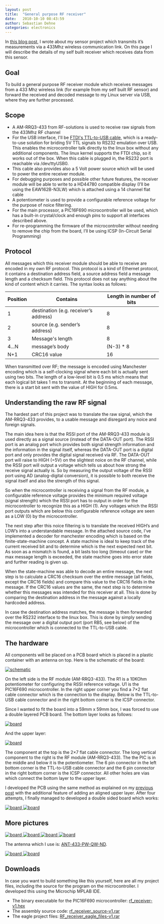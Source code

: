 ```yaml
---
layout: post
title:  "General purpose RF receiver"
date:   2010-10-10 08:43:59
author: Sebastian Dehne
categories: electronics
---
```


In [this blog  post](/electronics/2010/02/09/wireless_temp_hum_sensor.html), I wrote about my sensor project which transmits it’s measurements via a 433Mhz wireless communication 
link. On this page I will describe the details of my self built receiver which receives data from this sensor.

## Goal

To build a general purpose RF receiver module which receives messages from a 433 Mhz wireless link (for example from my self built RF sensor) and forward the received and decoded message to my Linux server via USB, where they are further processed.

## Scope

* A AM-RRQ3-433 from RF-solutions is used to receive raw signals from the 433Mhz RF channel
* For the USB interface, I'll be [FTDI's TTL-to-USB cable](http://www.ftdichip.com/Products/Cables/USBTTLSerial.htm), which is a ready-to-use solution for briding 5V TTL signals to RS232 emulation over USB. This enables the microcontroller talk directly to the linux box without any additional components. The linux kernel supports the FTDI chip, so it works out of the box. When this cable is plugged in, the RS232 port is reachable via /dev/ttyUSB0.
* This cable also provides also a 5 Volt power source which will be used to power the entire receiver module.
* For debugging purposes and possible other future features, the receiver module will be able to write to a HD44780 compatible display (I’ll be using the EAW162B-N3LW) which is attached using a 14 channel flat cable
* A potentiometer is used to provide a configurable reference voltage for the purpose of noice filtering.
* For the main processor, a PIC16F690 microcontroller will be used, which has a built-in crystal/clock and enough pins to support all interfaces described above.
* For re-programming the firmware of the microcontroller without needing to remove the chip from the board, I’ll be using ICSP (In-Circuit Serial Programming)

## Protocol

All messages which this receiver module should be able to receive are encoded in my own RF protocol. This protocol is a kind of Ethernet protocol, it contains a destination address field, a source address field a message length and a checksum field. This protocol does not say anything about the kind of content which it carries. The syntax looks as follows:

Position | Contains | Length in number of bits
--- | --- | ---
1 | destination (e.g. receiver’s address) | 8
2 | source (e.g. sender’s address) | 8
3 | Message's length | 8
4...N | message’s body | (N-3) * 8
N+1 | CRC16 value | 16

When transmitted over RF; the message is encoded using Manchester encoding which is a self-clocking signal where each bit is actually sent using two bits. The length of a low-level bit is 0.5 ms which means that each logical bit takes 1 ms to transmit. At the beginning of each message, there is a start bit sent with the value of HIGH for 0.5ms.

## Understanding the raw RF signal
   
The hardest part of this project was to translate the raw signal, which the AM-RRQ3-433 provides, to a usable message and disregard any noice and foreign signals.

The main idea here is that the RSSI port of the AM-RRQ3-433 module is used directly as a signal source (instead of the DATA-OUT port). The RSSI port is an analog port which provides both signal strength information and the information in the signal itself, whereas the DATA-OUT port is a digital port and only provides the digital signal received via RF. The DATA-OUT port will raise to HIGH (=5V) on the slightest noice on the RF channel, while the RSSI port will output a voltage which tells us about how strong the receive signal actually is. So by measuring the output voltage of the RSSI port using AD (analog-digital conversion), it is possible to both receive the signal itself and also the strength of this signal.

So when the microcontroller is receiving a signal from the RF module, a configurable reference voltage provides the minimum required voltage (signal strength) which the RSSI port has to output in order for the microcontroller to recognize this as a HIGH (1). Any voltages which the RSSI port outputs which are below this configurable reference voltage are seen as a LOW (0) by the microcontroller.

The next step after this noice filtering is to translate the received HIGH’s and LOW’s into a understandable message. In the attached source code, I’ve implemented a decoder for manchester encoding which is based on the finite-state-machine concept. A state machine is ideal to keep track of the current received bit and to determine which is the next expected next bit. As soon as a mismatch is found, a bit lasts too long (timeout case) or the max message length is exceeded, the state machine goes into error state and further reading is given up.

When the state-machine was able to decode an entire message, the next step is to calculate a CRC16 checksum over the entire message (all fields, except the CRC16 fields) and compare this value to the CRC16 fields in the message. If the CRC16 values are the same, the next step is to determine whether this messages was intended for this receiver at all. This is done by comparing the destination address in the message against a locally hardcoded address.

In case the destination address matches, the message is then forwarded over the RS232 interface to the linux box. This is done by simply sending the message over a digital output port (port RB5, see below) of the microcontroller which is connected to the TTL-to-USB cable.

## The hardware
   
All components will be placed on a PCB board which is placed in a plastic container with an antenna on top. Here is the schematic of the board:

<a href="/assets/images/rf_transceiver/rf_receiver_schematic.png" data-lightbox="pic" data-title="">
	<img src="/assets/images/rf_transceiver/rf_receiver_schematic.png" alt="schematic"/>
</a>

On the left side is the RF module (AM-RRQ3-433). The R1 is a 10KOhm potentiometer for configuring the RSSI reference voltage. U1 is the PIC16F690 microcontroller. In the right upper corner you find a 7×2 flat cable connector which is the connection to the display. Below is the TTL-to-USB cable connector and in the right bottom corner is the ICSP connector.

Since I wanted to fit the board into a 59mm x 59mm box, I was forced to use a double layered PCB board. The bottom layer looks as follows:

<a href="/assets/images/rf_transceiver/board_down.png" data-lightbox="pic" data-title="">
	<img src="/assets/images/rf_transceiver/board_down.png" alt="board"/>
</a>

And the upper layer:

<a href="/assets/images/rf_transceiver/board_up.png" data-lightbox="pic" data-title="">
	<img src="/assets/images/rf_transceiver/board_up.png" alt="board"/>
</a>

The component at the top is the 2×7 flat cable connector. The long vertical component to the right is the RF module (AM-RRQ3-433). The the PIC is in the middle and below it is the potentiometer. The 6 pin connector in the left bottom corner is the TTL-to-USB cable connector and the 6 pin connector in the right bottom corner is the ICSP connector. All other holes are vias which connect the bottom layer to the upper layer.

I developed the PCB using the same method as explained on my [previous post](/electronics/2010/03/10/making-pcbs.html) with the additional feature of adding an aligned upper layer. After four attempts, I finally managed to developed a double sided board which works:

<a href="/assets/images/rf_transceiver/rf_receiver-01.jpg" data-lightbox="pic" data-title="">
	<img src="/assets/images/rf_transceiver/rf_receiver-01.jpg" alt="board"/>
</a>
<a href="/assets/images/rf_transceiver/rf_receiver-02.jpg" data-lightbox="pic" data-title="">
	<img src="/assets/images/rf_transceiver/rf_receiver-02.jpg" alt="board"/>
</a>

## More pictures
   
<a href="/assets/images/rf_transceiver/rf_receiver-03.jpg" data-lightbox="pic" data-title="">
	<img src="/assets/images/rf_transceiver/rf_receiver-03.jpg" alt="board"/>
</a>
<a href="/assets/images/rf_transceiver/rf_receiver-04.jpg" data-lightbox="pic" data-title="">
	<img src="/assets/images/rf_transceiver/rf_receiver-04.jpg" alt="board"/>
</a>
<a href="/assets/images/rf_transceiver/rf_receiver-05.jpg" data-lightbox="pic" data-title="">
	<img src="/assets/images/rf_transceiver/rf_receiver-05.jpg" alt="board"/>
</a>
<a href="/assets/images/rf_transceiver/rf_receiver-06.jpg" data-lightbox="pic" data-title="">
	<img src="/assets/images/rf_transceiver/rf_receiver-06.jpg" alt="board"/>
</a>

The antenna which I use is: [ANT-433-PW-QW-ND](http://search.digikey.com/scripts/DkSearch/dksus.dll?WT.z_header=search_go&lang=en&site=us&keywords=ANT-433-PW-QW-ND&x=0&y=0).

<a href="/assets/images/rf_transceiver/rf_receiver-07.jpg" data-lightbox="pic" data-title="">
	<img src="/assets/images/rf_transceiver/rf_receiver-07.jpg" alt="board"/>
</a>
<a href="/assets/images/rf_transceiver/rf_receiver-08.jpg" data-lightbox="pic" data-title="">
	<img src="/assets/images/rf_transceiver/rf_receiver-08.jpg" alt="board"/>
</a>

## Downloads

In case you want to build something like this yourself, here are all my project files, including the source for the program on the microcontroller. I developed this using the Microchip MPLAB IDE.

* The binary executable for the PIC16F690 microcontroller: [rf_receiver-v1.hex](/assets/download/rf_transceiver/rf_receiver-v1.hex)
* The assembly source code: [rf_receiver_source-v1.rar](/assets/download/rf_transceiver/rf_receiver_source-v1.rar)
* The eagle project files: [RF_receiver_eagle_files-v1.rar](/assets/download/rf_transceiver/RF_receiver_eagle_files-v1.rar)
